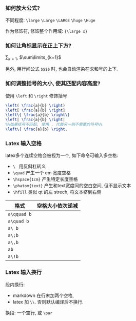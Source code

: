 ### 如何放大公式?

不同程度: `\large` `\Large` `\LARGE` `\huge` `\Huge`

作为修饰符, 修饰整个作用域: `{\large x}`

### 如何让角标显示在正上下方?

$\sum_{k=1}$, $\sum\limits_{k=1}$

另外, 用行间公式 `$$$$` 时, 也会自动渲染在求和号的上下.

### 如何调整括号的大小, 使其匹配内容高度?

使用 `\left` 和 `\right` 修饰括号

```latex
\left( \frac{a}{b} \right)
\left[ \frac{a}{b} \right]
\left\{ \frac{a}{b} \right\}
\left| \frac{a}{b} \right|
%%如果括号不匹配, 使用 . 代替另一侧不需要的符号%%
\left\{ \frac{a}{b} \right.
```

### Latex 输入空格

latex多个连续空格会被视为一个, 如下命令可输入多空格:
- `\ `  用反斜杠转义
- `\quad` 产生一个 em 宽度空格
- `\hspace{1cm}` 产生特定长度空格
- `\phatom{text}` 产生和text宽度同的空白空间, 但不显示文本
- `\hfill` 类似 qt 的左 strech, 将文本挤到右侧

| 格式     | 空格大小依次递减 |
| -------- | ---------------- |
| `a\qquad b` |                  |
| `a\quad b`  |                  |
| `a\ b`     |                  |
| `a\;b`     |                  |
| `a\,b`     |                  |
| `ab`     |                  |
| `a\!b`         |                  |

### Latex 输入换行

段内换行: 
- markdown 在行末加两个空格, 
- latex 加 `\\`. 否则默认编译后不换行.

换段: 一个空行, 或 `\par`